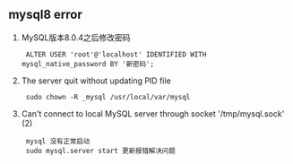 ## mysql8 error

1. MySQL版本8.0.4之后修改密码

		ALTER USER 'root'@'localhost' IDENTIFIED WITH mysql_native_password BY '新密码';
		
2. The server quit without updating PID file

		sudo chown -R _mysql /usr/local/var/mysql
		
3. Can't connect to local MySQL server through socket '/tmp/mysql.sock' (2)

		mysql 没有正常启动 
		sudo mysql.server start 更新报错解决问题	